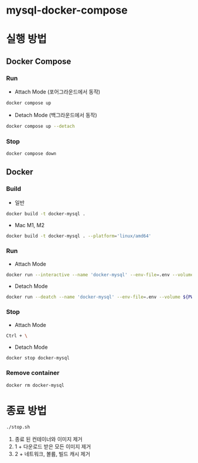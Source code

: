 # mysql-docker-compose

# 실행 방법

## Docker Compose

### Run
- Attach Mode (포어그라운드에서 동작)
```sh
docker compose up
```

- Detach Mode (백그라운드에서 동작)
```sh
docker compose up --detach
```

### Stop
```sh
docker compose down
```

## Docker

### Build

- 일반
```sh
docker build -t docker-mysql .
```

- Mac M1, M2
```sh
docker build -t docker-mysql . --platform='linux/amd64'
```

### Run

- Attach Mode
```sh
docker run --interactive --name 'docker-mysql' --env-file=.env --volume ${PWD}/docker/conf/utf8.cnf:/etc/mysql/conf.d/utf8.cnf --volume ${PWD}/data:/var/lib/mysql --publish 3306:3306 --restart unless-stopped docker-mysql 
```

- Detach Mode

```sh
docker run --deatch --name 'docker-mysql' --env-file=.env --volume ${PWD}/docker/conf/utf8.cnf:/etc/mysql/conf.d/utf8.cnf --volume ${PWD}/data:/var/lib/mysql --publish 3306:3306 --restart unless-stopped docker-mysql 
```

### Stop
- Attach Mode
```sh
Ctrl + \
```

- Detach Mode
```sh
docker stop docker-mysql
```

### Remove container
```sh
docker rm docker-mysql
```

# 종료 방법
```sh
./stop.sh
```

1. 종료 된 컨테이너와 이미지 제거
2. 1 + 다운로드 받은 모든 이미지 제거
3. 2 + 네트워크, 볼륨, 빌드 캐시 제거